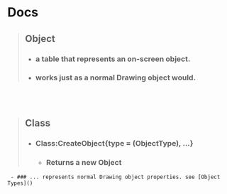 # Docs

> ## Object
> - ### a table that represents an on-screen object.
> - ### works just as a normal Drawing object would.

<br>
</br>

> ## Class
> 
> - ### Class:CreateObject{type = <string> (ObjectType), ...}
>    - ### Returns a new Object
     - ### ... represents normal Drawing object properties. see [Object Types]()
